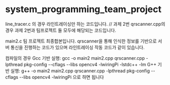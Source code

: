 # system_programming_team_project

line_tracer.c 의 경우 라인트레이싱만 하는 코드입니다. // 과제 2번
qrscanner.cpp의 경우 과제 2번과 팀프로젝트 둘 모두에 해당되는 코드입니다.

main2.c 팀 프로젝트 최종합본입니다. qrscanner을 통해 인식한 정보를 기반으로 서버 통신을 진행하는 코드가 있으며 라인트레이싱 작동 코드가 같이 있습니다.

컴파일의 경우
Gcc 기반 실행: gcc -o main2 main2.cpp qrscanner.cpp -lpthread pkg-config --cflags --libs opencv4 -lwiringPi -lstdc++ -lm
G++ 기반 실행: g++ -o main2 main2.cpp qrscanner.cpp -lpthread pkg-config --cflags --libs opencv4 -lwiringPi
으로 하면 됩니다
